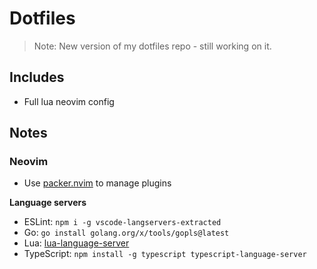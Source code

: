 # Dotfiles

> Note: New version of my dotfiles repo - still working on it.

## Includes

* Full lua neovim config

## Notes

### Neovim

* Use [packer.nvim](https://github.com/wbthomason/packer.nvim) to manage plugins

**Language servers**

* ESLint: `npm i -g vscode-langservers-extracted`
* Go: `go install golang.org/x/tools/gopls@latest`
* Lua: [lua-language-server](https://github.com/neovim/nvim-lspconfig/blob/master/doc/server_configurations.md#sumneko_lua)
* TypeScript: `npm install -g typescript typescript-language-server`
